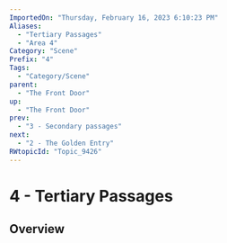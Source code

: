 ```yaml
---
ImportedOn: "Thursday, February 16, 2023 6:10:23 PM"
Aliases:
  - "Tertiary Passages"
  - "Area 4"
Category: "Scene"
Prefix: "4"
Tags:
  - "Category/Scene"
parent:
  - "The Front Door"
up:
  - "The Front Door"
prev:
  - "3 - Secondary passages"
next:
  - "2 - The Golden Entry"
RWtopicId: "Topic_9426"
---
```

# 4 - Tertiary Passages
## Overview
